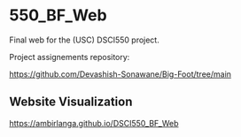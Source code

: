 # 550_BF_Web

Final web for the (USC) DSCI550 project. 

Project assignements repository:

https://github.com/Devashish-Sonawane/Big-Foot/tree/main


## Website Visualization

https://ambirlanga.github.io/DSCI550_BF_Web
